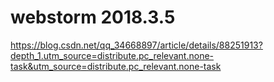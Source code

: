 # webstorm 2018.3.5
https://blog.csdn.net/qq_34668897/article/details/88251913?depth_1.utm_source=distribute.pc_relevant.none-task&utm_source=distribute.pc_relevant.none-task
